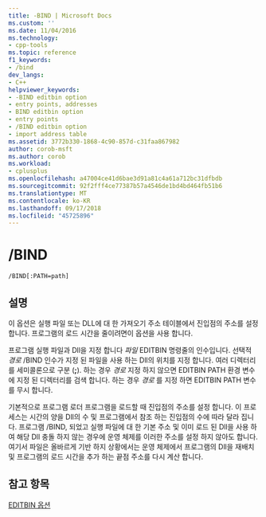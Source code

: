 ```yaml
---
title: -BIND | Microsoft Docs
ms.custom: ''
ms.date: 11/04/2016
ms.technology:
- cpp-tools
ms.topic: reference
f1_keywords:
- /bind
dev_langs:
- C++
helpviewer_keywords:
- -BIND editbin option
- entry points, addresses
- BIND editbin option
- entry points
- /BIND editbin option
- import address table
ms.assetid: 3772b330-1868-4c90-857d-c31faa867982
author: corob-msft
ms.author: corob
ms.workload:
- cplusplus
ms.openlocfilehash: a47004ce41d6bae3d91a81c4a61a712bc31dfbdb
ms.sourcegitcommit: 92f2fff4ce77387b57a4546de1bd4bd464fb51b6
ms.translationtype: MT
ms.contentlocale: ko-KR
ms.lasthandoff: 09/17/2018
ms.locfileid: "45725896"
---
```

# <a name="bind"></a>/BIND

```
/BIND[:PATH=path]
```

## <a name="remarks"></a>설명

이 옵션은 실행 파일 또는 DLL에 대 한 가져오기 주소 테이블에서 진입점의 주소를 설정합니다. 프로그램의 로드 시간을 줄이려면이 옵션을 사용 합니다.

프로그램 실행 파일과 Dll을 지정 합니다 *파일* EDITBIN 명령줄의 인수입니다. 선택적 *경로* /BIND 인수가 지정 된 파일을 사용 하는 Dll의 위치를 지정 합니다. 여러 디렉터리를 세미콜론으로 구분 (**;**). 하는 경우 *경로* 지정 하지 않으면 EDITBIN PATH 환경 변수에 지정 된 디렉터리를 검색 합니다. 하는 경우 *경로* 를 지정 하면 EDITBIN PATH 변수를 무시 합니다.

기본적으로 프로그램 로더 프로그램을 로드할 때 진입점의 주소를 설정 합니다. 이 프로세스는 시간의 양을 Dll의 수 및 프로그램에서 참조 하는 진입점의 수에 따라 달라 집니다. 프로그램 /BIND, 되었고 실행 파일에 대 한 기본 주소 및 이미 로드 된 Dll을 사용 하 여 해당 Dll 충돌 하지 않는 경우에 운영 체제를 이러한 주소를 설정 하지 않아도 합니다. 여기서 파일은 올바르게 기반 하지 상황에서는 운영 체제에서 프로그램의 Dll을 재배치 및 프로그램의 로드 시간을 추가 하는 끝점 주소를 다시 계산 합니다.

## <a name="see-also"></a>참고 항목

[EDITBIN 옵션](../../build/reference/editbin-options.md)